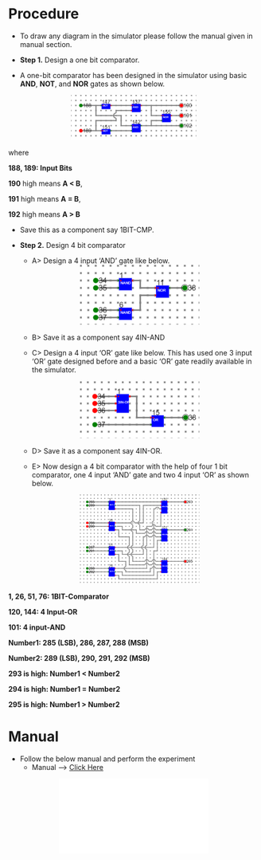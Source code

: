 # Procedure

- To draw any diagram in the simulator please follow the manual given in manual section.


- **Step 1.** Design a one bit comparator.
- A one-bit comparator has been designed in the simulator using basic **AND**, **NOT**, and **NOR** gates as shown below.
 
<center>
<img style="width:50%" src="images/Pim1.png">
</center>

where

**188, 189: Input Bits**

**190** high means **A < B**, 

**191** high means **A = B**, 

**192** high means **A > B**

- Save this as a component say 1BIT-CMP.

- **Step 2.** Design 4 bit comparator
    - A>	Design a 4 input ‘AND’ gate like below.

    <center>
    <img style="width:50%" src="images/Pim2.png">
    </center>    

    - B>	Save it as a component say 4IN-AND

    - C>	Design a 4 input ‘OR’ gate like below. This has used one 3 input ‘OR’ gate designed before and a basic ‘OR’ gate readily available in the simulator.
    
    <center>
    <img style="width:50%" src="images/Pim3.png">
    </center>
    
    - D>	Save it as a component say 4IN-OR.

    - E>	Now design a 4 bit comparator with the help of four 1 bit comparator, one 4 input ‘AND’ gate and two 4 input ‘OR’ as shown below.
    <center>
    <img style="width:50%" src="images/Pim4.png">
    </center>
             
**1, 26, 51, 76: 1BIT-Comparator**

**120, 144: 4 Input-OR**

**101: 4 input-AND**

**Number1: 285 (LSB), 286, 287, 288 (MSB)**

**Number2: 289 (LSB), 290, 291, 292 (MSB)**

**293 is high: Number1 < Number2**

**294 is high: Number1 = Number2**

**295 is high: Number1 > Number2**




# Manual
- Follow the below manual and perform the experiment
    - Manual --> [Click Here](./simulation/coavlNew.pdf)

<center>
<embed src="./simulation/coavlNew.pdf" type="application/pdf">
</center>

